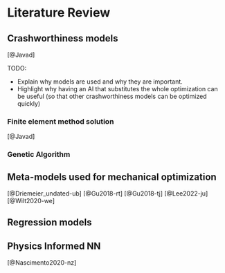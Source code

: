 # Literature Review

## Crashworthiness models
[@Javad]

TODO:

- Explain why models are used and why they are important.
- Highlight why having an AI that substitutes the whole optimization
can be useful (so that other crashworthiness models can be
optimized quickly)

### Finite element method solution
[@Javad]

### Genetic Algorithm

## Meta-models used for mechanical optimization
[@Driemeier_undated-ub]
[@Gu2018-rt]
[@Gu2018-tj]
[@Lee2022-ju]
[@Wilt2020-we]

## Regression models

## Physics Informed NN
[@Nascimento2020-nz]


